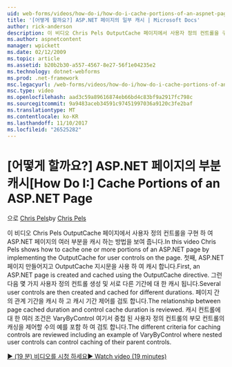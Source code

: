 ```yaml
---
uid: web-forms/videos/how-do-i/how-do-i-cache-portions-of-an-aspnet-page
title: '[어떻게 할까요?] ASP.NET 페이지의 일부 캐시 | Microsoft Docs'
author: rick-anderson
description: 이 비디오 Chris Pels OutputCache 페이지에서 사용자 정의 컨트롤을 구현 하 여 ASP.NET 페이지의 여러 부분을 캐시 하는 방법을 보여 줍니다. 첫째는 중...
ms.author: aspnetcontent
manager: wpickett
ms.date: 02/12/2009
ms.topic: article
ms.assetid: b20b2b30-a557-4567-8e27-56f1e04235e2
ms.technology: dotnet-webforms
ms.prod: .net-framework
msc.legacyurl: /web-forms/videos/how-do-i/how-do-i-cache-portions-of-an-aspnet-page
msc.type: video
ms.openlocfilehash: aad3c59a89616874eb66bd4c83bf9a2917fc798c
ms.sourcegitcommit: 9a9483aceb34591c97451997036a9120c3fe2baf
ms.translationtype: MT
ms.contentlocale: ko-KR
ms.lasthandoff: 11/10/2017
ms.locfileid: "26525282"
---
```

<a name="how-do-i-cache-portions-of-an-aspnet-page"></a><span data-ttu-id="c7365-104">[어떻게 할까요?] ASP.NET 페이지의 부분 캐시</span><span class="sxs-lookup"><span data-stu-id="c7365-104">[How Do I:] Cache Portions of an ASP.NET Page</span></span>
====================
<span data-ttu-id="c7365-105">으로 [Chris Pels](https://twitter.com/chrispels)</span><span class="sxs-lookup"><span data-stu-id="c7365-105">by [Chris Pels](https://twitter.com/chrispels)</span></span>

<span data-ttu-id="c7365-106">이 비디오 Chris Pels OutputCache 페이지에서 사용자 정의 컨트롤을 구현 하 여 ASP.NET 페이지의 여러 부분을 캐시 하는 방법을 보여 줍니다.</span><span class="sxs-lookup"><span data-stu-id="c7365-106">In this video Chris Pels shows how to cache one or more portions of an ASP.NET page by implementing the OutputCache for user controls on the page.</span></span> <span data-ttu-id="c7365-107">첫째, ASP.NET 페이지 만들어지고 OutputCache 지시문을 사용 하 여 캐시 합니다.</span><span class="sxs-lookup"><span data-stu-id="c7365-107">First, an ASP.NET page is created and cached using the OutputCache directive.</span></span> <span data-ttu-id="c7365-108">그런 다음 몇 가지 사용자 정의 컨트롤 생성 및 서로 다른 기간에 대 한 캐시 됩니다.</span><span class="sxs-lookup"><span data-stu-id="c7365-108">Several user controls are then created and cached for different durations.</span></span> <span data-ttu-id="c7365-109">페이지 간의 관계 기간을 캐시 하 고 캐시 기간 제어를 검토 합니다.</span><span class="sxs-lookup"><span data-stu-id="c7365-109">The relationship between page cached duration and control cache duration is reviewed.</span></span> <span data-ttu-id="c7365-110">캐시 컨트롤에 대 한 여러 조건은 VaryByControl 여기서 중첩 된 사용자 정의 컨트롤의 부모 컨트롤의 캐싱을 제어할 수의 예를 포함 하 여 검토 합니다.</span><span class="sxs-lookup"><span data-stu-id="c7365-110">The different criteria for caching controls are reviewed including an example of VaryByControl where nested user controls can control caching of their parent controls.</span></span>

[<span data-ttu-id="c7365-111">&#9654; (19 분) 비디오를 시청 하세요</span><span class="sxs-lookup"><span data-stu-id="c7365-111">&#9654; Watch video (19 minutes)</span></span>](https://channel9.msdn.com/Blogs/ASP-NET-Site-Videos/how-do-i-cache-portions-of-an-aspnet-page)
